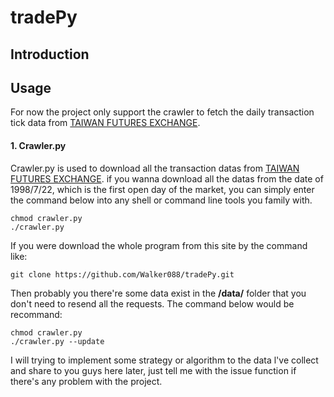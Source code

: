 # tradePy

## Introduction
## Usage
For now the project only support the crawler to fetch the daily transaction tick data from [TAIWAN FUTURES EXCHANGE](http://www.taifex.com.tw/chinese/3/3_1_2.asp).
#### 1. Crawler.py
Crawler.py is used to download all the transaction datas from [TAIWAN FUTURES EXCHANGE](http://www.taifex.com.tw/chinese/3/3_1_2.asp). if you wanna download all the datas from the date of 1998/7/22, which is the first open day of the market, you can simply enter the command below into any shell or command line tools you family with.

	chmod crawler.py
	./crawler.py

If you were download the whole program from this site by the command like:

	git clone https://github.com/Walker088/tradePy.git

Then probably you there're some data exist in the **/data/** folder that you don't need to resend all the requests. The command below would be recommand:

	chmod crawler.py
	./crawler.py --update

I will trying to implement some strategy or algorithm to the data l've collect and share to you guys here later, just tell me with the issue function if there's any problem with the project.
